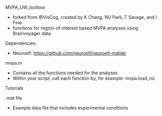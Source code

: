 MVPA_UW_toolbox 

- forked from @VisCog, created by K Chang, WJ Park, T Savage, and I Fine. 
- functions for region-of-interest based MVPA analyses using Brainvoyager data

Dependencies:

- Neuroelf: https://github.com/neuroelf/neuroelf-matlab

mvpa.m

- Contains all the functions needed for the analyses
- Within your script, call each function by, for example: mvpa.load_roi
  
Tutorials

.mat file

- Example data file that includes experimental conditions 
